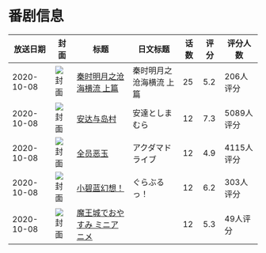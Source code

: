 # 番剧信息

|放送日期|封面|标题|日文标题|话数|评分|评分人数|
|---|---|---|---|---|---|---|
|2020-10-08|![封面](https://lain.bgm.tv/pic/cover/c/8e/b8/231210_yXgIt.jpg)|[秦时明月之沧海横流 上篇](https://bangumi.tv/subject/231210)|秦时明月之沧海横流 上篇|25|5.2|206人评分|
|2020-10-08|![封面](https://lain.bgm.tv/pic/cover/c/0f/a4/282372_pqp0S.jpg)|[安达与岛村](https://bangumi.tv/subject/282372)|安達としまむら|12|7.3|5089人评分|
|2020-10-08|![封面](https://lain.bgm.tv/pic/cover/c/87/96/302076_18361.jpg)|[全员恶玉](https://bangumi.tv/subject/302076)|アクダマドライブ|12|4.9|4115人评分|
|2020-10-08|![封面](https://lain.bgm.tv/pic/cover/c/df/e0/303157_7snGf.jpg)|[小碧蓝幻想！](https://bangumi.tv/subject/303157)|ぐらぶるっ！|12|6.2|303人评分|
|2020-10-08|![封面](https://lain.bgm.tv/pic/cover/c/16/d3/318509_ZVVXi.jpg)|[魔王城でおやすみ ミニアニメ](https://bangumi.tv/subject/318509)||12|5.3|49人评分|
